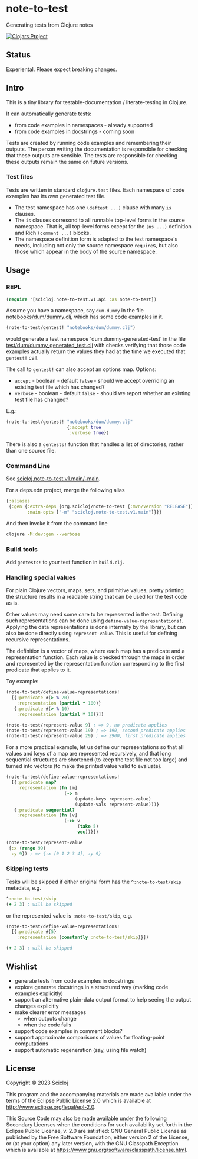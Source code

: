 # note-to-test

Generating tests from Clojure notes

[![Clojars Project](https://img.shields.io/clojars/v/org.scicloj/note-to-test.svg)](https://clojars.org/org.scicloj/note-to-test)

## Status
Experiental. Please expect breaking changes.

## Intro

This is a tiny library for testable-documentation / literate-testing in Clojure.

It can automatically generate tests:
- from code examples in namespaces - already supported
- from code examples in docstrings - coming soon 

Tests are created by running code examples and remembering their outputs. The person writing the documentation is responsible for checking that these outputs are sensible. The tests are responsible for checking these outputs remain the same on future versions.

### Test files
Tests are written in standard `clojure.test` files. Each namespace of code examples has its own generated test file. 
* The test namespace has one `(deftest ...)` clause with many `is` clauses.
* The `is` clauses corresond to all runnable top-level forms in the source namespace. That is, all top-level forms except for the `(ns ...)` definition and Rich `(comment ...)` blocks. 
* The namespace definition form is adapted to the test namespace's needs, including not only the source namespace `require`s, but also those which appear in the body of the source namespace.

## Usage

### REPL

```clj
(require '[scicloj.note-to-test.v1.api :as note-to-test])
```

Assume you have a namespace, say `dum.dummy` in the file [notebooks/dum/dummy.clj](notebooks/dum/dummy.clj), which has some code examples in it.

```clj
(note-to-test/gentest! "notebooks/dum/dummy.clj")
```
would generate a test namespace 'dum.dummy-generated-test' in the file [test/dum/dummy_generated_test.clj](test/dum/dummy_generated_test.clj) with checks verifying that those code examples actually return the values they had at the time we executed that `gentest!` call.

The call to `gentest!` can also accept an options map.
Options:
- `accept` - boolean - default `false` - should we accept overriding an existing test file which has changed?
- `verbose` - boolean - default `false` - should we report whether an existing test file has changed?

E.g.:
```clj
(note-to-test/gentest! "notebooks/dum/dummy.clj"
                       {:accept true
                        :verbose true})
```

There is also a `gentests!` function that handles a list of directories, rather than one source file.

### Command Line

See [scicloj.note-to-test.v1.main/-main](src/scicloj/note_to_test/v1/main).

For a deps.edn project, merge the following alias

```clojure
{:aliases
 {:gen {:extra-deps {org.scicloj/note-to-test {:mvn/version "RELEASE"}}
        :main-opts ["-m" "scicloj.note-to-test.v1.main"]}}}
```

And then invoke it from the command line

```sh
clojure -M:dev:gen --verbose
```

### Build.tools

Add `gentests!` to your test function in `build.clj`.

### Handling special values

For plain Clojure vectors, maps, sets, and primitive values, pretty printing the structure results in a readable string that can be used for the test code as is.

Other values may need some care to be represented in the test. Defining such representations can be done using `define-value-representations!`. Applying the data representations is done internally by the library, but can also be done directly using `represent-value`. This is useful for defining recursive representations.

The definition is a vector of maps, where each map has a predicate and a representation function. Each value is checked through the maps in order and represented by the representation function corresponding to the first predicate that applies to it.

Toy example:
```clj
(note-to-test/define-value-representations!
  [{:predicate #(> % 20)
    :representation (partial * 100)}
   {:predicate #(> % 10)
    :representation (partial * 10)}])

(note-to-test/represent-value 9) ; => 9, no predicate applies
(note-to-test/represent-value 19) ; => 190, second predicate applies
(note-to-test/represent-value 29) ; => 2900, first predicate applies
```

For a more practical example, let us define our representations so that all values and keys of a map are represented recursively, and that long sequential structures are shortened (to keep the test file not too large) and turned into vectors (to make the printed value valid to evaluate).

```clj
(note-to-test/define-value-representations!
  [{:predicate map?
    :representation (fn [m]
                      (-> m
                          (update-keys represent-value)
                          (update-vals represent-value)))}
   {:predicate sequential?
    :representation (fn [v]
                      (->> v
                           (take 5)
                           vec))}])

(note-to-test/represent-value
 {:x (range 99)
  :y 9}) ; => {:x [0 1 2 3 4], :y 9}
```
### Skipping tests
Tesks will be skipped if either original form has the `^:note-to-test/skip` metadata, e.g.

```clj
^:note-to-test/skip
(+ 2 3) ; will be skipped
```
or the represented value is `:note-to-test/skip`, e.g.
```clj
(note-to-test/define-value-representations!
  [{:predicate #{5}
    :representation (constantly :note-to-test/skip)}])

(+ 2 3) ; will be skipped
```

## Wishlist
- generate tests from code examples in docstrings
- explore generate docstrings in a structured way (marking code examples explicitly)
- support an alternative plain-data output format to help seeing the output changes explicitly
- make clearer error messages
  - when outputs change
  - when the code fails
- support code examples in comment blocks?
- support approximate comparisons of values for floating-point computations
- support automatic regeneration (say, using file watch)

## License

Copyright © 2023 Scicloj

This program and the accompanying materials are made available under the
terms of the Eclipse Public License 2.0 which is available at
http://www.eclipse.org/legal/epl-2.0.

This Source Code may also be made available under the following Secondary
Licenses when the conditions for such availability set forth in the Eclipse
Public License, v. 2.0 are satisfied: GNU General Public License as published by
the Free Software Foundation, either version 2 of the License, or (at your
option) any later version, with the GNU Classpath Exception which is available
at https://www.gnu.org/software/classpath/license.html.


